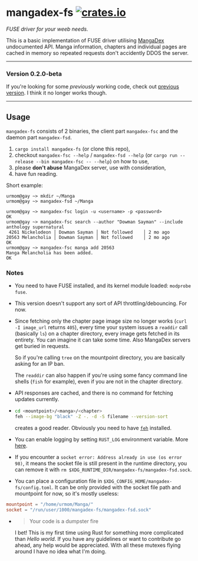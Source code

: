 # mangadex-fs [![crates.io](https://img.shields.io/crates/v/mangadex-fs?style=flat-square)](https://crates.io/crates/mangadex-fs)

_FUSE driver for your weeb needs._ 

This is a basic implementation of FUSE driver utilising [MangaDex](https://mangadex.org/) undocumented API. Manga information, chapters and individual pages are cached in memory so repeated requests don't accidently DDOS the server.

---

### Version 0.2.0-beta

If you're looking for some _previously_ working code, check out [previous version](https://github.com/bittersweetshimmer/mangadex-fs/tree/v0.1.5). I think it no longer works though.

---

## Usage

`mangadex-fs` consists of 2 binaries, the client part `mangadex-fsc` and the daemon part `mangadex-fsd`.

1. `cargo install mangadex-fs` (or clone this repo),
2. checkout `mangadex-fsc --help` / `mangadex-fsd --help` (or `cargo run --release --bin mangadex-fsc -- --help`) on how to use,
3. please **don't abuse** MangaDex server, use with consideration,
4. have fun reading.  

Short example:
```console
urmom@gay ~> mkdir ~/Manga
urmom@gay ~> mangadex-fsd ~/Manga
```
```console
urmom@gay ~> mangadex-fsc login -u <username> -p <password>
OK
urmom@gay ~> mangadex-fsc search --author "Dowman Sayman" --include anthology supernatural
 4261 Nickelodeon │ Dowman Sayman │ Not followed    │ 2 mo ago
20563 Melancholia │ Dowman Sayman │ Not followed    │ 2 mo ago
OK
urmom@gay ~> mangadex-fsc manga add 20563
Manga Melancholia has been added.
OK
```

### Notes

-   You need to have FUSE installed, and its kernel module loaded: `modprobe fuse`.
-   This version doesn't support any sort of API throttling/debouncing. For now.
-   Since fetching only the chapter page image size no longer works (`curl -I image_url` returns `405`), every time your system issues a `readdir` call (basically `ls`) on a chapter directory, every image gets fetched in its entirety. You can imagine it can take some time. Also MangaDex servers get buried in requests.

    So if you're calling `tree` on the mountpoint directory, you are basically asking for an IP ban.
    
    The `readdir` can also happen if you're using some fancy command line shells (`fish` for example), even if you are not in the chapter directory.
-   API responses are cached, and there is no command for fetching updates currently.
-   ```sh
    cd <mountpoint>/<manga>/<chapter>
    feh --image-bg "black" -Z -. -d -S filename --version-sort
    ```

    creates a good reader. Obviously you need to have [`feh`](https://github.com/derf/feh) installed.
-   You can enable logging by setting `RUST_LOG` environment variable. More [here](https://docs.rs/env_logger/0.7.0/env_logger/).
-   If you encounter a `socket error: Address already in use (os error 98)`, it means the socket file is still present in the runtime directory, you can remove it with `rm $XDG_RUNTIME_DIR/mangadex-fs/mangadex-fsd.sock`.
-   You can place a configuration file in `$XDG_CONFIG_HOME/mangadex-fs/config.toml`. It can be only provided with the socket file path and mountpoint for now, so it's mostly useless:
```toml
mountpoint = "/home/urmom/Manga/"
socket = "/run/user/1000/mangadex-fs/mangadex-fsd.sock"
```

-   >Your code is a dumpster fire

    I bet! This is my first time using Rust for something more complicated than _Hello world_. If you have any guidelines or want to contribute go ahead, any help would be appreciated. With all these mutexes flying around I have no idea what I'm doing.